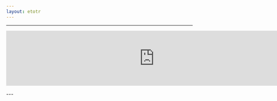 ```yaml
---
layout: etotr
---
```

---
<p id="top"><iframe src="https://docs.google.com/gview?url={{ site.etotr_url }}/2016/TOTR_2016_07.pdf&embedded=true" width="800" height="auto" frameborder="0" allowfullscreen="true" mozallowfullscreen="true" webkitallowfullscreen="true"></iframe></p>
---
